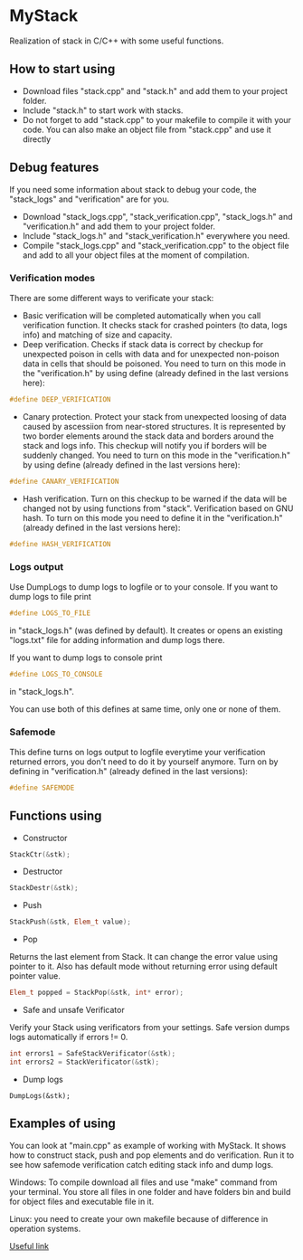 # MyStack
Realization of stack in C/C++ with some useful functions.

## How to start using

* Download files "stack.cpp" and "stack.h" and add them to your project folder. 
* Include "stack.h" to start work with stacks.
* Do not forget to add "stack.cpp" to your makefile to compile it with your code. You can also make an object file from "stack.cpp" and use it directly

## Debug features

If you need some information about stack to debug your code, the "stack_logs" and "verification" are for you.

* Download "stack_logs.cpp", "stack_verification.cpp", "stack_logs.h" and "verification.h" and add them to your project folder.
* Include "stack_logs.h" and "stack_verification.h" everywhere you need.
* Compile "stack_logs.cpp" and "stack_verification.cpp" to the object file and add to all your object files at the moment of compilation.

### Verification modes
There are some different ways to verificate your stack:

* Basic verification will be completed automatically when you call verification function. It checks stack for crashed pointers (to data, logs info) and matching of size and capacity. 
* Deep verification. Checks if stack data is correct by checkup for unexpected poison in cells with data and for unexpected non-poison data in cells that should be poisoned. You need to turn on this mode in the "verification.h" by using define (already defined in the last versions here):
```c++
#define DEEP_VERIFICATION
```

* Canary protection. Protect your stack from unexpected loosing of data caused by ascessiion from near-stored structures. It is represented by two border elements around the stack data and borders around the stack and logs info. This checkup will notify you if borders will be suddenly changed. You need to turn on this mode in the "verification.h" by using define (already defined in the last versions here):
```c++
#define CANARY_VERIFICATION
```
* Hash verification. Turn on this checkup to be warned if the data will be changed not by using functions from "stack". Verification based on GNU hash. To turn on this mode you need to define it in the "verification.h" (already defined in the last versions here):
```c++
#define HASH_VERIFICATION
```

### Logs output

Use DumpLogs to dump logs to logfile or to your console. If you want to dump logs to file print
```c++
#define LOGS_TO_FILE
```
in "stack_logs.h" (was defined by default). It creates or opens an existing "logs.txt" file for adding information and dump logs there.

If you want to dump logs to console print
```c++
#define LOGS_TO_CONSOLE
```
in "stack_logs.h".

You can use both of this defines at same time, only one or none of them.

### Safemode
This define turns on logs output to logfile everytime your verification returned errors, you don't need to do it by yourself anymore. Turn on by defining in "verification.h" (already defined in the last versions):
```c++
#define SAFEMODE
```

## Functions using
* Constructor
```c++
StackCtr(&stk);
```
* Destructor
```c++
StackDestr(&stk);
```
* Push
```c++
StackPush(&stk, Elem_t value);
```
* Pop

Returns the last element from Stack. It can change the error value using pointer to it. Also has default mode without returning error using default pointer value.
```c++
Elem_t popped = StackPop(&stk, int* error);
```
* Safe and unsafe Verificator

Verify your Stack using verificators from your settings. Safe version dumps logs automatically if errors != 0.
```c++
int errors1 = SafeStackVerificator(&stk);
int errors2 = StackVerificator(&stk);
```
* Dump logs
```
DumpLogs(&stk);
```

## Examples of using
You can look at "main.cpp" as example of working with MyStack. It shows how to construct stack, push and pop elements and do verification. Run it to see how safemode verification catch editing stack info and dump logs. 

Windows: To compile download all files and use "make" command from your terminal. You store all files in one folder and have folders bin and build for object files and executable file in it. 

Linux: you need to create your own makefile because of difference in operation systems.

[Useful link](https://www.youtube.com/watch?v=dQw4w9WgXcQ)
